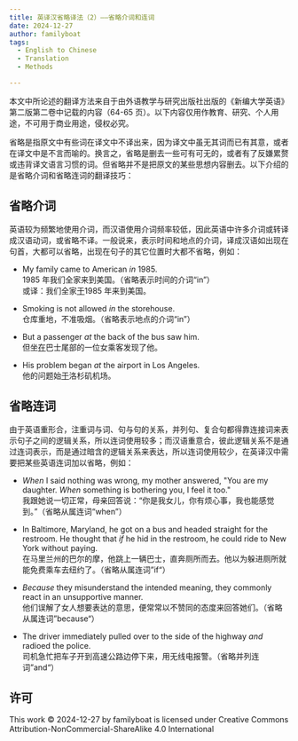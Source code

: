 ```yaml
---
title: 英译汉省略译法（2）——省略介词和连词
date: 2024-12-27
author: familyboat
tags:
  - English to Chinese
  - Translation
  - Methods

---
```


本文中所论述的翻译方法来自于由外语教学与研究出版社出版的《新编大学英语》第二版第二卷中记载的内容（64-65 页）。以下内容仅用作教育、研究、个人用途，不可用于商业用途，侵权必究。

省略是指原文中有些词在译文中不译出来，因为译文中虽无其词而已有其意，或者在译文中是不言而喻的。换言之，省略是删去一些可有可无的，或者有了反嫌累赘或违背译文语言习惯的词。但省略并不是把原文的某些思想内容删去。以下介绍的是省略介词和省略连词的翻译技巧：

<!-- more -->

## 省略介词

英语较为频繁地使用介词，而汉语使用介词频率较低，因此英语中许多介词或转译成汉语动词，或省略不译。一般说来，表示时间和地点的介词，译成汉语如出现在句首，大都可以省略，出现在句子的其它位置时大都不省略，例如：

- My family came to American _in_ 1985.
  <br />
  1985 年我们全家来到美国。（省略表示时间的介词“in”）
  <br />
  或译：我们全家<u>于</u>1985 年来到美国。

- Smoking is not allowed _in_ the storehouse.
  <br />
  仓库重地，不准吸烟。（省略表示地点的介词“in”）

- But a passenger _at_ the back of the bus saw him.
  <br />
  但坐<u>在</u>巴士尾部的一位女乘客发现了他。

- His problem began _at_ the airport in Los Angeles.
  <br />
  他的问题始<u>于</u>洛杉矶机场。

## 省略连词

由于英语重形合，注重词与词、句与句的关系，并列句、复合句都得靠连接词来表示句子之间的逻辑关系，所以连词使用较多；而汉语重意合，彼此逻辑关系不是通过连词表示，而是通过暗含的逻辑关系来表达，所以连词使用较少，在英译汉中需要把某些英语连词加以省略，例如：

- _When_ I said nothing was wrong, my mother answered, "You are my daughter. _When_ something is bothering you, I feel it too."
  <br />
  我跟她说一切正常，母亲回答说：“你是我女儿，你有烦心事，我也能感觉到。”（省略从属连词“when”）

- In Baltimore, Maryland, he got on a bus and headed straight for the restroom. He thought that _if_ he hid in the restroom, he could ride to New York without paying.
  <br />
  在马里兰州的巴尔的摩，他跳上一辆巴士，直奔厕所而去。他以为躲进厕所就能免费乘车去纽约了。（省略从属连词”if“）

- _Because_ they misunderstand the intended meaning, they commonly react in an unsupportive manner.
  <br />
  他们误解了女人想要表达的意思，便常常以不赞同的态度来回答她们。（省略从属连词”because“）

- The driver immediately pulled over to the side of the highway _and_ radioed the police.
  <br />
  司机急忙把车子开到高速公路边停下来，用无线电报警。（省略并列连词”and“）

## 许可

This work © 2024-12-27 by familyboat is licensed under Creative Commons Attribution-NonCommercial-ShareAlike 4.0 International 
